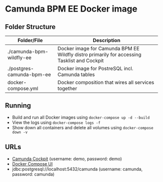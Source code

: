 # Camunda BPM EE Docker image

## Folder Structure
Folder/File | Description
---|---
./camunda-bpm-wildfly-ee | Docker image for Camunda BPM EE Wildfly distro primarily for accessing Tasklist and Cockpit
./postgres-camunda-bpm-ee | Docker image for PostreSQL incl. Camunda tables
docker-compose.yml | Docker composition that wires all services together

## Running

- Build and run all Docker images using `docker-compose up -d --build`
- View the logs using `docker-compose logs -f`
- Show down all containers and delete all volumes using `docker-compose down -v`

## URLs
- [Camunda Cockpit](http://localhost:8080/camunda/app/cockpit/default/) (username: demo, password: demo)
- [Docker Compose UI](http://localhost:5000/)
- jdbc:postgresql://localhost:5432/camunda (username: camunda, password: camunda)